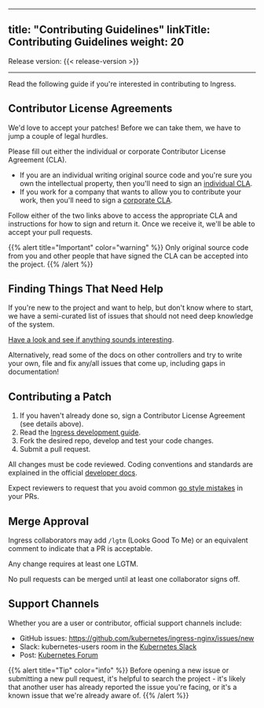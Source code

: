 
---
title: "Contributing Guidelines"
linkTitle: Contributing Guidelines
weight: 20
---

Release version: {{< release-version >}}

---

Read the following guide if you're interested in contributing to Ingress.

## Contributor License Agreements

We'd love to accept your patches! Before we can take them, we have to jump a couple of legal hurdles.

Please fill out either the individual or corporate Contributor License Agreement (CLA).

  * If you are an individual writing original source code and you're sure you own the intellectual property, then you'll need to sign an [individual CLA](https://identity.linuxfoundation.org/projects/cncf).
  * If you work for a company that wants to allow you to contribute your work, then you'll need to sign a [corporate CLA](https://identity.linuxfoundation.org/node/285/organization-signup).

Follow either of the two links above to access the appropriate CLA and instructions for how to sign and return it. Once we receive it, we'll be able to accept your pull requests.

{{% alert title="Important" color="warning" %}}
Only original source code from you and other people that have signed the CLA can be accepted into the project.
{{% /alert %}}

## Finding Things That Need Help

If you're new to the project and want to help, but don't know where to start, we have a semi-curated list of issues that should not need deep knowledge of the system.

[Have a look and see if anything sounds interesting](https://github.com/kubernetes/ingress-nginx/issues?utf8=%E2%9C%93&q=is%3Aopen%20is%3Aissue%20label%3A%22help+wanted%22).

Alternatively, read some of the docs on other controllers and try to write your own, file and fix any/all issues that come up, including gaps in documentation!

## Contributing a Patch

1. If you haven't already done so, sign a Contributor License Agreement (see details above).
1. Read the [Ingress development guide](docs/development.md).
1. Fork the desired repo, develop and test your code changes.
1. Submit a pull request.

All changes must be code reviewed. Coding conventions and standards are explained in the official [developer docs](https://github.com/kubernetes/community/tree/master/contributors/devel).

Expect reviewers to request that you avoid common [go style mistakes](https://github.com/golang/go/wiki/CodeReviewComments) in your PRs.

## Merge Approval

Ingress collaborators may add `/lgtm` (Looks Good To Me) or an equivalent comment to indicate that a PR is acceptable.

Any change requires at least one LGTM.

No pull requests can be merged until at least one collaborator signs off.

## Support Channels

Whether you are a user or contributor, official support channels include:

- GitHub issues: https://github.com/kubernetes/ingress-nginx/issues/new
- Slack: kubernetes-users room in the [Kubernetes Slack](http://slack.kubernetes.io/)
- Post: [Kubernetes Forum](https://discuss.kubernetes.io)

{{% alert title="Tip" color="info" %}}
Before opening a new issue or submitting a new pull request, it's helpful to search the project - it's likely that another user has already reported the issue you're facing, or it's a known issue that we're already aware of.
{{% /alert %}}
